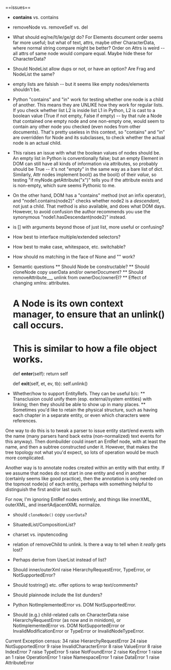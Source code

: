 ==issues==

* __contains__ vs. contains

* removeNode vs. removeSelf vs. del

* What should eq/ne/lt/le/ge/gt do?
For Elements document order seems far
more useful; but what of text, attrs, maybe other CharacterData, where
normal string compare might be better? Order on Attrs is weird -- all attrs
of same node would compare equal. Maybe hide these for CharacterData?

* Should NodeList allow dups or not, or have an option? Are
Frag and NodeList the same?

* empty lists are falsish -- but it seems like empty nodes/elements shouldn't be.

* Python "contains" and "in" work for testing whether one node is a
child of another. This means they are UNLIKE how they work for regular lists.
If you check whether list L2 is inside list L1 in Python, L2 is cast to a
boolean value (True if not empty, False if empty) -- by that rule a Node that
contained one empty node and one non-empty one, would seem to contain any other
node you checked (even nodes from other documents). That's pretty useless in
this context, so "contains" and "in" are overridden for Node and its
subclasses, to check whether the actual node is an actual child.

* This raises an issue with what the boolean values of nodes should be.
An empty list in Python is conventionally false; but an empty Element in DOM
can still have all kinds of information via attributes, so probably should be
True -- it's not "empty" in the same way as a bare list of dict.
Similarly, Attr nodes implement bool() as the bool() of their *value*, so
testing "if myNode.getAttribute("x")" tells you if the attribute exists and
is non-empty, which sure seems Pythonic to me.

* On the other hand, DOM has a "contains" method (not an infix operator),
and "node1.contains(node2)" checks whether node2 is a *descendant*, not
just a child. That method is also available, and does what DOM days. However,
to avoid confusion the author recommends you use the synonymous
"node1.hasDescendant(node2)" instead.

* is [] with arguments beyond those of just list, more useful or confusing?

* How best to interface multiple/extended selectors?

* How best to make case, whitespace, etc. switchable?

* How should ns matching in the face of None and "" work?

* Semantic questions
** Should Node be constructable?
** Should cloneNode copy userData and/or ownerDocument?
** Should removeAttribute___ unlink from ownerDoc/ownerEl?
** Effect of changing xmlns: attributes.

    # A Node is its own context manager, to ensure that an unlink() call occurs.
    # This is similar to how a file object works.
    def __enter__(self):
        return self

    def __exit__(self, et, ev, tb):
        self.unlink()

* Whether/how to support EntityRefs.
They can be useful b/c:
** Transclusion could unify them (esp. external/system entities) with linking;
then they should be able to show up in many places.
** Sometimes you'd like to retain the physical structure, such as having
each chapter in a separate entity, or even which characters were references.

One way to do this is to tweak a parser to issue entity start/end events
with the name (many parsers hand back extra (non-normalized) text events for
this anyway). Then dombuilder could insert an EntRef node, with at least the
name, and then a subtree constructed under it. However, that makes the tree
topology not what you'd expect, so lots of operation would be much more complicated.

Another way is to annotate nodes created within an entity with that entity.
If we assume that nodes do not start in one entity and end in another (certainly
seems like good practice), then the annotation is only needed on the topmost
node(s) of each entity, perhaps with something helpful to distinguish the
first and/or last such.

For now, I'm ignoring EntRef nodes entirely, and things like innerXML,
outerXML, and insertAdjacentXML normalize.

* should `cloneNode()` copy `userData`?

* SituatedList/CompositionList?

* charset vs. inputencoding

* relation of removeChild to unlink. Is there a way to tell when it *really*
gets lost?

* Perhaps derive from UserList instead of list?

* Should inner/outerXml
raise HierarchyRequestError, TypeError, or NotSupportedError?

* Should tostring() etc. offer options to wrap text/comments?

* Should plainnode include the list dunders?

* Python NotImplementedError vs. DOM NotSupportedError.

* Should (e.g.) child-related calls on CharacterData raise
HierarchyRequestError (as now and in minidom),
or NotImplementedError vs. DOM NotSupportedError
or InvalidModificationError or TypeError or InvalidNodeTypeError.

Current Exception census:
  34  raise HierarchyRequestError
  24  raise NotSupportedError
   9  raise InvalidCharacterError
   8  raise ValueError
   8  raise IndexError
   7  raise TypeError
   5  raise NotFoundError
   2  raise KeyError
   1  raise an
   1  raise OperationError
   1  raise NamespaceError
   1  raise DataError
   1  raise AttributeError
